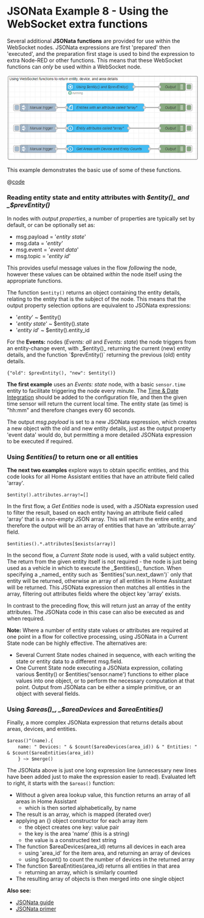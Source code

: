 # JSONata Example 8 - Using the WebSocket extra functions

Several additional **JSONata functions** are provided for use within the WebSocket nodes. JSONata expressions are first 'prepared' then 'executed', and the preparation first stage is used to bind the expression to extra Node-RED or other functions. This means that these WebSocket functions can _only_ be used within a WebSocket node.


![screenshot](./images/jsonata_8_1.png)

This example demonstrates the basic use of some of these functions.

@[code](@examples/cookbook/jsonata-examples/ws-functions.json)


### Reading entity state and entity attributes with _$entity()_ and _$prevEntity()_

In nodes with _output properties_, a number of properties are typically set by default, or can be optionally set as:

- msg.payload = '_entity state_'
- msg.data = '_entity_'
- msg.event = '_event data_'
- msg.topic = '_entity id_'

This provides useful message values in the flow _following_ the node, however these values can be obtained _within_ the node itself using the appropriate functions.

The function `$entity()` returns an object containing the entity details, relating to the entity that is the subject of the node. This means that the output property selection options are equivalent to JSONata expressions:

- '_entity_' ~ $entity()
- '_entity state_' ~ $entity().state
- '_entity id_' ~ $entity().entity_id

For the **Events:** nodes (_Events: all_ and _Events: state_) the node triggers from an entity-change event, with _$entity()_ returning the current (new) entity details, and the function `$prevEntity()` returning the previous (old) entity details.

```
{"old": $prevEntity(), "new": $entity()}
```

**The first example** uses an _Events: state_ node, with a basic `sensor.time` entity to facilitate triggering the node every minute. The [Time & Date Integration](https://www.home-assistant.io/integrations/time_date/) should be added to the configuration file, and then the given time sensor will return the current local time. The entity state (as time) is "hh:mm" and therefore changes every 60 seconds.

The output _msg.payload_ is set to a new JSONata expression, which creates a new object with the old and new entity details, just as the output property 'event data' would do, but permitting a more detailed JSONata expression to be executed if required.

### Using _$entities()_ to return one or all entities

**The next two examples** explore ways to obtain specific entities, and this code looks for all Home Assistant entities that have an attribute field called 'array'.

```
$entity().attributes.array!=[]
```

In the first flow, a _Get Entities_ node is used, with a JSONata expression used to filter the result, based on each entity having an attribute field called 'array' that is a non-empty JSON array. This will return the entire entity, and therefore the output will be an array of entities that have an 'attribute.array' field.

```
$entities().*.attributes[$exists(array)]
```

In the second flow, a _Current State_ node is used, with a valid subject entity. The return from the given entity itself is not required - the node is just being used as a vehicle in which to execute the _$entities()_ function. When specifying a _named_ entity such as `$entities('sun.next_dawn')` only that entity will be returned, otherwise an array of all entities in Home Assistant will be returned. This JSONata expression then matches all entities in the array, filtering out attributes fields where the object key 'array' exists.

In contrast to the preceding flow, this will return just an array of the entity attributes. The JSONata code in this case can also be executed  as and when required.

**Note:** Where a number of entity state values or attributes are required at one point in a flow for collective processing, using JSONata in a Current State node can be highly effective. The alternatives are:
- Several Current State nodes chained in sequence, with each writing the state or entity data to a different msg.field.
- One Current State node executing a JSONata expression, collating various $entity() or $entities('sensor.name') functions to either place values into one object, or to perform the necessary computation at that point. Output from JSONata can be either a simple primitive, or an object with several fields.

### Using _$areas()_, _$areaDevices_ and _$areaEntities()_

Finally, a more complex JSONata expression that returns details about areas, devices, and entities.

```
$areas()^(name).{
    name: " Devices: " & $count($areaDevices(area_id)) & " Entities: " & $count($areaEntities(area_id))
    } ~> $merge()
```

The JSONata above is just one long expression line (unnecessary new lines have been added just to make the expression easier to read). Evaluated left to right, it starts with the `$areas()` function:
- Without a given area lookup value, this function returns an array of all areas in Home Assistant
    - which is then sorted alphabetically, by name
- The result is an array, which is mapped (iterated over)
- applying an {} object constructor for each array item
    - the object creates one key: value pair
    - the key is the area 'name' (this is a string)
    - the value is a constructed text string
- The function $areaDevices(area_id) returns all devices in each area
    - using 'area_id' for the item area, and returning an array of devices
    - using $count() to count the number of devices in the returned array
- The function $areaEntities(area_id) returns all entities in that area
    - returning an array, which is similarly counted
- The resulting array of objects is then merged into one single object

**Also see:**

- [JSONata guide](../guide/jsonata.md)
- [JSONata primer](../guide/jsonata-primer.md)

